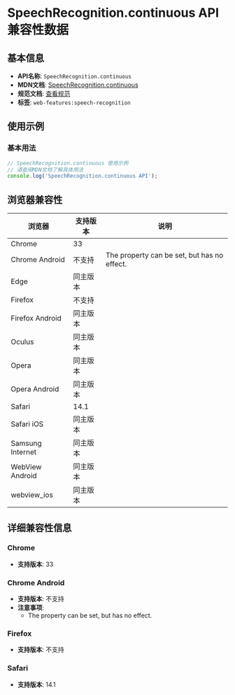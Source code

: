 # SpeechRecognition.continuous API 兼容性数据

## 基本信息

- **API名称**: `SpeechRecognition.continuous`
- **MDN文档**: [SpeechRecognition.continuous](https://developer.mozilla.org/docs/Web/API/SpeechRecognition/continuous)
- **规范文档**: [查看规范](https://webaudio.github.io/web-speech-api/#dom-speechrecognition-continuous)
- **标签**: `web-features:speech-recognition`

## 使用示例

### 基本用法

```javascript
// SpeechRecognition.continuous 使用示例
// 请查阅MDN文档了解具体用法
console.log('SpeechRecognition.continuous API');
```

## 浏览器兼容性

| 浏览器 | 支持版本 | 说明 |
|--------|----------|------|
| Chrome | 33 |  |
| Chrome Android | 不支持 | The property can be set, but has no effect. |
| Edge | 同主版本 |  |
| Firefox | 不支持 |  |
| Firefox Android | 同主版本 |  |
| Oculus | 同主版本 |  |
| Opera | 同主版本 |  |
| Opera Android | 同主版本 |  |
| Safari | 14.1 |  |
| Safari iOS | 同主版本 |  |
| Samsung Internet | 同主版本 |  |
| WebView Android | 同主版本 |  |
| webview_ios | 同主版本 |  |

## 详细兼容性信息

### Chrome

- **支持版本**: 33

### Chrome Android

- **支持版本**: 不支持
- **注意事项**:
  - The property can be set, but has no effect.

### Firefox

- **支持版本**: 不支持

### Safari

- **支持版本**: 14.1

